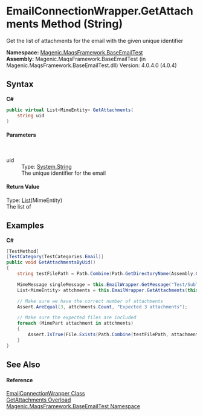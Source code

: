 # EmailConnectionWrapper.GetAttachments Method (String)
 

Get the list of attachments for the email with the given unique identifier

**Namespace:**&nbsp;<a href="#/MAQS_4/Email_AUTOGENERATED/Magenic-MaqsFramework-BaseEmailTest_Namespace">Magenic.MaqsFramework.BaseEmailTest</a><br />**Assembly:**&nbsp;Magenic.MaqsFramework.BaseEmailTest (in Magenic.MaqsFramework.BaseEmailTest.dll) Version: 4.0.4.0 (4.0.4)

## Syntax

**C#**<br />
``` C#
public virtual List<MimeEntity> GetAttachments(
	string uid
)
```


#### Parameters
&nbsp;<dl><dt>uid</dt><dd>Type: <a href="http://msdn2.microsoft.com/en-us/library/s1wwdcbf" target="_blank">System.String</a><br />The unique identifier for the email</dd></dl>

#### Return Value
Type: <a href="http://msdn2.microsoft.com/en-us/library/6sh2ey19" target="_blank">List</a>(MimeEntity)<br />The list of

## Examples

**C#**<br />
``` C#
[TestMethod]
[TestCategory(TestCategories.Email)]
public void GetAttachmentsByUid()
{
    string testFilePath = Path.Combine(Path.GetDirectoryName(Assembly.GetExecutingAssembly().Location), "TestFiles");

    MimeMessage singleMessage = this.EmailWrapper.GetMessage("Test/SubTest", "4");
    List<MimeEntity> attchments = this.EmailWrapper.GetAttachments(this.EmailWrapper.GetUniqueIDString(singleMessage));

    // Make sure we have the correct number of attachments
    Assert.AreEqual(3, attchments.Count, "Expected 3 attachments");

    // Make sure the expected files are included
    foreach (MimePart attachment in attchments)
    {
        Assert.IsTrue(File.Exists(Path.Combine(testFilePath, attachment.FileName)), "Found extra file '" + attachment.FileName + "'");
    }
}
```


## See Also


#### Reference
<a href="#/MAQS_4/Email_AUTOGENERATED/EmailConnectionWrapper_Class">EmailConnectionWrapper Class</a><br /><a href="#/MAQS_4/Email_AUTOGENERATED/EmailConnectionWrapper-GetAttachments_Method">GetAttachments Overload</a><br /><a href="#/MAQS_4/Email_AUTOGENERATED/Magenic-MaqsFramework-BaseEmailTest_Namespace">Magenic.MaqsFramework.BaseEmailTest Namespace</a><br />